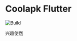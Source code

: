 # Coolapk Flutter

![Build](https://github.com/Cyenoch/Flutter-Coolapk/workflows/CI/badge.svg?branch=master)

兴趣使然
